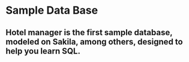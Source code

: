 # Sample Data Base
## Hotel manager is the first sample database, modeled on Sakila, among others, designed to help you learn SQL.

